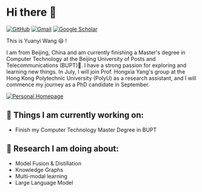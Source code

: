 # Hi there 👋 

[![GitHub](https://img.shields.io/badge/github-%23121011.svg?style=for-the-badge&logo=github&logoColor=white)](https://github.com/wyy-code)
[![Gmail](https://img.shields.io/badge/Gmail-D14836?style=for-the-badge&logo=gmail&logoColor=white)](mailto:wangyuanyi713@gmail.com)
[![Google Scholar](https://img.shields.io/badge/Google%20Scholar-4285F4?style=for-the-badge&logo=google-scholar&logoColor=white)](https://scholar.google.com/citations?hl=zh-CN&user=kmbs6HIAAAAJ&view_op=list_works&gmla=ALUCkoXA3qPKuxNxMzk-9Wc2_0wMbR5escBa0qz0dwoX1Jywx3bvOZsGUvxI37j8s5s3yL8hVkm_y4nqPXorF1AZ5mOeVpoQjQK-Ksmz0Mg)


This is Yuanyi Wang 😃 ! 

I am from Beijing, China and am currently finishing a Master's degree in Computer Technology at the Beijing University of Posts and Telecommunications (BUPT)🏫. I have a strong passion for exploring and learning new things. In July, I will join Prof. Hongxia Yang's group at the Hong Kong Polytechnic University (PolyU) as a research assistant, and I will commence my journey as a PhD candidate in September.

[![Personal Homepage](https://img.shields.io/badge/Homepage-yellow)](https://wyy-code.github.io/)

## 🌱 Things I am currently working on: 
- Finish my Computer Technology Master Degree in BUPT 

## 💪 Research I am doing about:
- Model Fusion & Distillation
- Knowledge Graphs
- Multi-modal learning
- Large Language Model

<!--
#### 💻 Open source work stats: 
[![Anurag's GitHub stats](https://github-readme-stats.vercel.app/api?username=wyy-code)](https://github.com/anuraghazra/github-readme-stats)
--->
